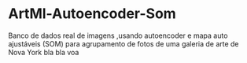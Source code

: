 # ArtMl-Autoencoder-Som
Banco de dados real de imagens ,usando autoencoder e mapa auto ajustáveis (SOM) para agrupamento de fotos de uma galeria de arte de Nova York
bla bla voa
